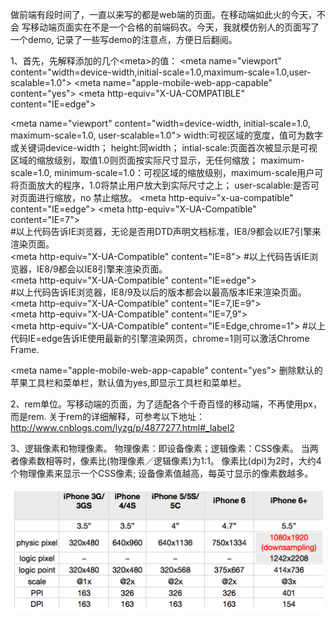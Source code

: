 做前端有段时间了，一直以来写的都是web端的页面。在移动端如此火的今天，不会
写移动端页面实在不是一个合格的前端码农。今天，我就模仿别人的页面写了一个demo,
记录了一些写demo的注意点，方便日后翻阅。

1、首先，先解释添加的几个&lt;meta&gt;的值：
&lt;meta name="viewport" content="width=device-width,initial-scale=1.0,maximum-scale=1.0,user-scalable=1.0"&gt;
&lt;meta name="apple-mobile-web-app-capable" content="yes"&gt;
&lt;meta http-equiv="X-UA-COMPATIBLE" content="IE=edge"&gt;


 &lt;meta name="viewport" content="width=device-width, initial-scale=1.0, maximum-scale=1.0, user-scalable=1.0"&gt; 
         width:可视区域的宽度，值可为数字或关键词device-width；
         height:同width；
         intial-scale:页面首次被显示是可视区域的缩放级别，取值1.0则页面按实际尺寸显示，无任何缩放；
         maximum-scale=1.0, minimum-scale=1.0：可视区域的缩放级别，maximum-scale用户可将页面放大的程序，1.0将禁止用户放大到实际尺寸之上；
         user-scalable:是否可对页面进行缩放，no 禁止缩放。
&lt;meta http-equiv="x-ua-compatible" content="IE=edge"&gt;
         &lt;meta http-equiv="X-UA-Compatible" content="IE=7"&gt;  
         #以上代码告诉IE浏览器，无论是否用DTD声明文档标准，IE8/9都会以IE7引擎来渲染页面。  
         &lt;meta http-equiv="X-UA-Compatible" content="IE=8"&gt; 
         #以上代码告诉IE浏览器，IE8/9都会以IE8引擎来渲染页面。  
         &lt;meta http-equiv="X-UA-Compatible" content="IE=edge"&gt;  
         #以上代码告诉IE浏览器，IE8/9及以后的版本都会以最高版本IE来渲染页面。
         &lt;meta http-equiv="X-UA-Compatible" content="IE=7,IE=9"&gt;  
         &lt;meta http-equiv="X-UA-Compatible" content="IE=7,9"&gt;  
         &lt;meta http-equiv="X-UA-Compatible" content="IE=Edge,chrome=1"&gt;
         #以上代码IE=edge告诉IE使用最新的引擎渲染网页，chrome=1则可以激活Chrome Frame.
  
&lt;meta name="apple-mobile-web-app-capable" content="yes"&gt;
         删除默认的苹果工具栏和菜单栏，默认值为yes,即显示工具栏和菜单栏。

2、rem单位。写移动端的页面，为了适配各个千奇百怪的移动端，不再使用px，而是rem.
关于rem的详细解释，可参考以下地址：
http://www.cnblogs.com/lyzg/p/4877277.html#_label2


3、逻辑像素和物理像素。
  物理像素：即设备像素；逻辑像素：CSS像素。
  当两者像素数相等时，像素比(物理像素／逻辑像素)为1:1。
  像素比(dpi)为2时，大约4个物理像素来显示一个CSS像素;
  设备像素值越高，每英寸显示的像素数越多。
  
  ![image](https://github.com/slh8060/movementDemo/blob/master/images/11.png)
  
  
  
  
  
  
